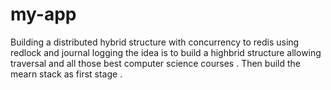 # my-app
Building a distributed hybrid structure with concurrency to redis using redlock and journal logging  the idea is to build a highbrid structure allowing traversal and all those best computer science courses . Then build the mearn stack as first stage . 
